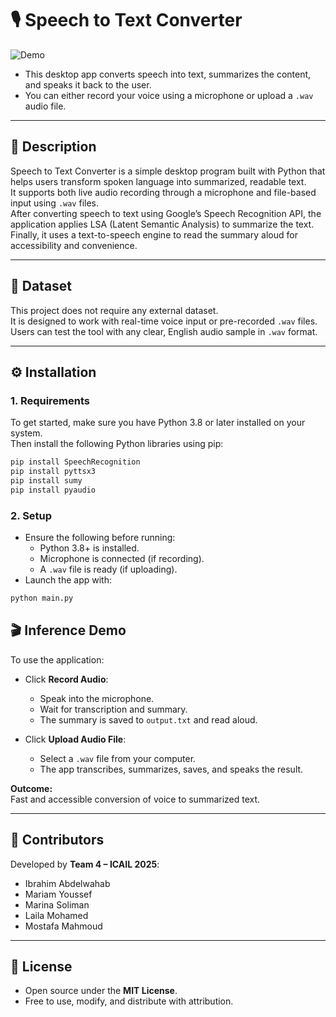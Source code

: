 # 🎙️ Speech to Text Converter

![Demo](speech_to_text.gif)

- This desktop app converts speech into text, summarizes the content, and speaks it back to the user.
- You can either record your voice using a microphone or upload a `.wav` audio file.

---

## 📌 Description

Speech to Text Converter is a simple desktop program built with Python that helps users transform spoken language into summarized, readable text.  
It supports both live audio recording through a microphone and file-based input using `.wav` files.  
After converting speech to text using Google’s Speech Recognition API, the application applies LSA (Latent Semantic Analysis) to summarize the text.  
Finally, it uses a text-to-speech engine to read the summary aloud for accessibility and convenience.

---

## 📁 Dataset

This project does not require any external dataset.  
It is designed to work with real-time voice input or pre-recorded `.wav` files.  
Users can test the tool with any clear, English audio sample in `.wav` format.

---

## ⚙️ Installation

### 1. Requirements

To get started, make sure you have Python 3.8 or later installed on your system.  
Then install the following Python libraries using pip:

```bash
pip install SpeechRecognition
pip install pyttsx3
pip install sumy
pip install pyaudio
```
### 2. Setup

- Ensure the following before running:
  - Python 3.8+ is installed.
  - Microphone is connected (if recording).
  - A `.wav` file is ready (if uploading).
- Launch the app with:

```bash
python main.py
```

## 🎬 Inference Demo

To use the application:

- Click **Record Audio**:
  - Speak into the microphone.
  - Wait for transcription and summary.
  - The summary is saved to `output.txt` and read aloud.

- Click **Upload Audio File**:
  - Select a `.wav` file from your computer.
  - The app transcribes, summarizes, saves, and speaks the result.

**Outcome:**  
Fast and accessible conversion of voice to summarized text.

---

## 👥 Contributors

Developed by **Team 4 – ICAIL 2025**:

- Ibrahim Abdelwahab  
- Mariam Youssef  
- Marina Soliman  
- Laila Mohamed  
- Mostafa Mahmoud

---

## 📝 License

- Open source under the **MIT License**.  
- Free to use, modify, and distribute with attribution.
